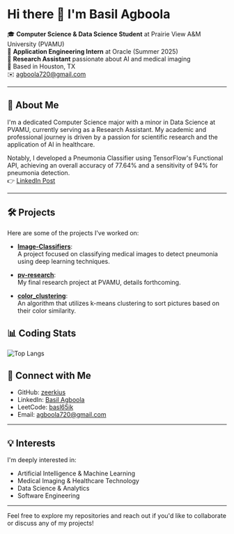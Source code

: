 # Hi there 👋 I'm Basil Agboola

🎓 **Computer Science & Data Science Student** at Prairie View A&M University (PVAMU)  
💼 **Application Engineering Intern** at Oracle (Summer 2025)  
🔬 **Research Assistant** passionate about AI and medical imaging  
📍 Based in Houston, TX  
✉️ agboola720@gmail.com 

---

## 🧐 About Me

I'm a dedicated Computer Science major with a minor in Data Science at PVAMU, currently serving as a Research Assistant. My academic and professional journey is driven by a passion for scientific research and the application of AI in healthcare.

Notably, I developed a Pneumonia Classifier using TensorFlow's Functional API, achieving an overall accuracy of 77.64% and a sensitivity of 94% for pneumonia detection.  
👉 [LinkedIn Post](https://www.linkedin.com/posts/basilagboola_image-classifierspipynb-at-model-zeerkius-activity-7261919709694996480-3ZXo)

---

## 🛠️ Projects

Here are some of the projects I've worked on:

- **[Image-Classifiers](https://github.com/zeerkius/Image-Classifiers)**:  
  A project focused on classifying medical images to detect pneumonia using deep learning techniques.

- **[pv-research](https://github.com/zeerkius/pv-research)**:  
  My final research project at PVAMU, details forthcoming.

- **[color_clustering](https://github.com/zeerkius/color_clustering)**:  
  An algorithm that utilizes k-means clustering to sort pictures based on their color similarity.


## 📊 Coding Stats

![Top Langs](https://github-readme-stats.vercel.app/api/top-langs/?username=zeerkius&layout=compact&theme=default)


## 📢 Connect with Me

- GitHub: [zeerkius](https://github.com/zeerkius)  
- LinkedIn: [Basil Agboola](https://www.linkedin.com/in/basilagboola/)  
- LeetCode: [basl65ik](https://leetcode.com/u/basl65ik/)  
- Email: agboola720@gmail.com  

---

## 💡 Interests

I'm deeply interested in:

- Artificial Intelligence & Machine Learning  
- Medical Imaging & Healthcare Technology  
- Data Science & Analytics  
- Software Engineering  

---

Feel free to explore my repositories and reach out if you'd like to collaborate or discuss any of my projects!
